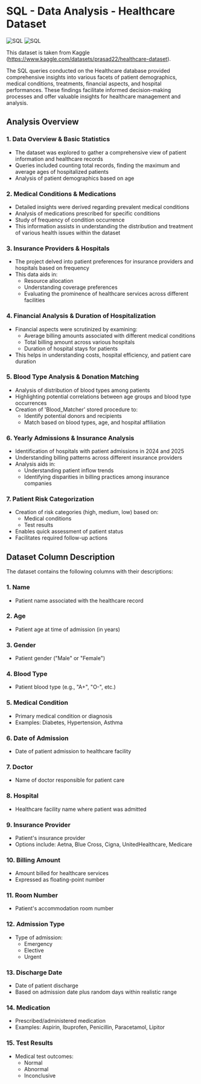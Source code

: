 # SQL - Data Analysis - Healthcare Dataset 
![SQL](https://img.shields.io/badge/Language-%20SQL-yellow/Workbench)
![SQL](https://img.shields.io/badge/Workbench-%20MySQL-green)

This dataset is taken from Kaggle (https://www.kaggle.com/datasets/prasad22/healthcare-dataset).

The SQL queries conducted on the Healthcare database provided comprehensive insights into various facets of patient demographics, medical conditions, treatments, financial aspects, and hospital performances. These findings facilitate informed decision-making processes and offer valuable insights for healthcare management and analysis. 

## Analysis Overview

### 1. Data Overview & Basic Statistics
- The dataset was explored to gather a comprehensive view of patient information and healthcare records
- Queries included counting total records, finding the maximum and average ages of hospitalized patients
- Analysis of patient demographics based on age

### 2. Medical Conditions & Medications
- Detailed insights were derived regarding prevalent medical conditions
- Analysis of medications prescribed for specific conditions
- Study of frequency of condition occurrence
- This information assists in understanding the distribution and treatment of various health issues within the dataset

### 3. Insurance Providers & Hospitals
- The project delved into patient preferences for insurance providers and hospitals based on frequency
- This data aids in:
  - Resource allocation
  - Understanding coverage preferences
  - Evaluating the prominence of healthcare services across different facilities

### 4. Financial Analysis & Duration of Hospitalization
- Financial aspects were scrutinized by examining:
  - Average billing amounts associated with different medical conditions
  - Total billing amount across various hospitals
  - Duration of hospital stays for patients
- This helps in understanding costs, hospital efficiency, and patient care duration

### 5. Blood Type Analysis & Donation Matching
- Analysis of distribution of blood types among patients
- Highlighting potential correlations between age groups and blood type occurrences
- Creation of 'Blood_Matcher' stored procedure to:
  - Identify potential donors and recipients
  - Match based on blood types, age, and hospital affiliation

### 6. Yearly Admissions & Insurance Analysis
- Identification of hospitals with patient admissions in 2024 and 2025
- Understanding billing patterns across different insurance providers
- Analysis aids in:
  - Understanding patient inflow trends
  - Identifying disparities in billing practices among insurance companies

### 7. Patient Risk Categorization
- Creation of risk categories (high, medium, low) based on:
  - Medical conditions
  - Test results
- Enables quick assessment of patient status
- Facilitates required follow-up actions

## Dataset Column Description

The dataset contains the following columns with their descriptions:

### 1. Name
- Patient name associated with the healthcare record

### 2. Age
- Patient age at time of admission (in years)

### 3. Gender
- Patient gender ("Male" or "Female")

### 4. Blood Type
- Patient blood type (e.g., "A+", "O-", etc.)

### 5. Medical Condition
- Primary medical condition or diagnosis
- Examples: Diabetes, Hypertension, Asthma

### 6. Date of Admission
- Date of patient admission to healthcare facility

### 7. Doctor
- Name of doctor responsible for patient care

### 8. Hospital
- Healthcare facility name where patient was admitted

### 9. Insurance Provider
- Patient's insurance provider
- Options include: Aetna, Blue Cross, Cigna, UnitedHealthcare, Medicare

### 10. Billing Amount
- Amount billed for healthcare services
- Expressed as floating-point number

### 11. Room Number
- Patient's accommodation room number

### 12. Admission Type
- Type of admission:
  - Emergency
  - Elective
  - Urgent

### 13. Discharge Date
- Date of patient discharge
- Based on admission date plus random days within realistic range

### 14. Medication
- Prescribed/administered medication
- Examples: Aspirin, Ibuprofen, Penicillin, Paracetamol, Lipitor

### 15. Test Results
- Medical test outcomes:
  - Normal
  - Abnormal
  - Inconclusive
